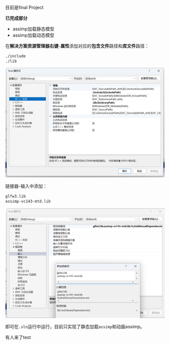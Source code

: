 目前是final Project

**已完成部分**
- assimp加载静态模型
- assimp加载动态模型

在**解决方案资源管理器右键**-**属性**添加对应的**包含文件**路径和**库文件**路径：

```
./include
./lib
```



![](README/include.png)

链接器-输入中添加：

```
glfw3.lib
assimp-vc143-mtd.lib
```

![](README/linker.png)

即可在`.sln`运行中运行，目前只实现了静态加载`assimp`和动画assimp。

有人来了test
